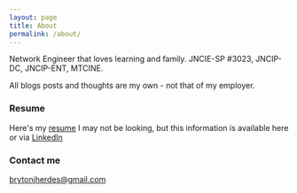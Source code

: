 ```yaml
---
layout: page
title: About
permalink: /about/
---
```


Network Engineer that loves learning and family. JNCIE-SP #3023, JNCIP-DC, JNCIP-ENT, MTCINE. 

All blogs posts and thoughts are my own - not that of my employer.

### Resume

Here's my [resume](/images/resume.pdf)
I may not be looking, but this information is available here or via [LinkedIn](https://linkedin.com/in/brytonjherdes)

### Contact me

[brytonjherdes@gmail.com](mailto:brytonjherdes@gmail.com)